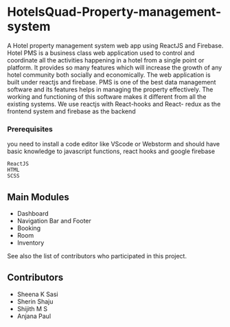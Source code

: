 # HotelsQuad-Property-management-system
A Hotel property management system web app using ReactJS and Firebase. Hotel PMS is a business class web application used to control and coordinate all the activities happening in a hotel from a single point or platform. It provides so many features which will increase the growth of any hotel community both socially and economically. The web application is built under reactjs and firebase. PMS is one of the best data management software and its features helps in managing the property effectively. The working and functioning of this software makes it different from all the existing systems. We use reactjs with React-hooks and React- redux as the frontend system and firebase as the backend

### Prerequisites
 you need to install a code editor like VScode or Webstorm and should have basic knowledge to javascript functions, react hooks and google firebase
```
ReactJS
HTML
SCSS
```

## Main Modules
* Dashboard 
* Navigation Bar and Footer
* Booking
* Room
* Inventory

See also the list of contributors who participated in this project.
## Contributors
* Sheena K Sasi
* Sherin Shaju
* Shijith M S
* Anjana Paul
